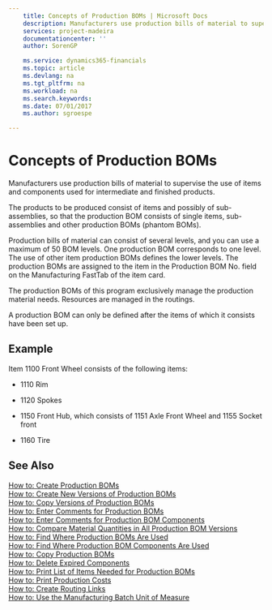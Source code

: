 ```yaml
---
    title: Concepts of Production BOMs | Microsoft Docs
    description: Manufacturers use production bills of material to supervise the use of items and components used for intermediate and finished products.
    services: project-madeira
    documentationcenter: ''
    author: SorenGP

    ms.service: dynamics365-financials
    ms.topic: article
    ms.devlang: na
    ms.tgt_pltfrm: na
    ms.workload: na
    ms.search.keywords:
    ms.date: 07/01/2017
    ms.author: sgroespe

---
```

# Concepts of Production BOMs
Manufacturers use production bills of material to supervise the use of items and components used for intermediate and finished products.  
  
 The products to be produced consist of items and possibly of sub-assemblies, so that the production BOM consists of single items, sub-assemblies and other production BOMs (phantom BOMs).  
  
 Production bills of material can consist of several levels, and you can use a maximum of 50 BOM levels. One production BOM corresponds to one level. The use of other item production BOMs defines the lower levels. The production BOMs are assigned to the item in the Production BOM No. field on the Manufacturing FastTab of the item card.  
  
 The production BOMs of this program exclusively manage the production material needs. Resources are managed in the routings.  
  
 A production BOM can only be defined after the items of which it consists have been set up.  
  
## Example  
 Item 1100 Front Wheel consists of the following items:  
  
-   1110 Rim  
  
-   1120 Spokes  
  
-   1150 Front Hub, which consists of 1151 Axle Front Wheel and 1155 Socket front  
  
-   1160 Tire  
  
## See Also  
 [How to: Create Production BOMs](../how-to-create-production-boms.md)   
 [How to: Create New Versions of Production BOMs](../how-to-create-new-versions-of-production-boms.md)   
 [How to: Copy Versions of Production BOMs](../how-to-copy-versions-of-production-boms.md)   
 [How to: Enter Comments for Production BOMs](../how-to-enter-comments-for-production-boms.md)   
 [How to: Enter Comments for Production BOM Components](../how-to-enter-comments-for-production-bom-components.md)   
 [How to: Compare Material Quantities in All Production BOM Versions](../how-to-compare-material-quantities-in-all-production-bom-versions.md)   
 [How to: Find Where Production BOMs Are Used](../how-to-find-where-production-boms-are-used.md)   
 [How to: Find Where Production BOM Components Are Used](../how-to-find-where-production-bom-components-are-used.md)   
 [How to: Copy Production BOMs](../how-to-copy-production-boms.md)   
 [How to: Delete Expired Components](../how-to-delete-expired-components.md)   
 [How to: Print List of Items Needed for Production BOMs](../how-to-print-list-of-items-needed-for-production-boms.md)   
 [How to: Print Production Costs](../how-to-print-production-costs.md)   
 [How to: Create Routing Links](../how-to-create-routing-links.md)   
 [How to: Use the Manufacturing Batch Unit of Measure](../how-to-use-the-manufacturing-batch-unit-of-measure.md)